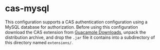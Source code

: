 cas-mysql
=========

This configuration supports a CAS authentication configuration using
a MySQL database for authorization.  Before using this configuration 
download the CAS extension from 
[Guacamole Downloads](https://guacamole.apache.org/releases/), unpack
the distribution archive, and drop the `.jar` file it contains into a
subdirectory of this directory named `extensions/`.
